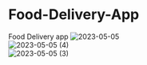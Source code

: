 # Food-Delivery-App

Food Delivery app
![2023-05-05](https://user-images.githubusercontent.com/75201337/236529748-437db9d2-6981-4029-abf7-3679dd7c192b.png)
<br/>
![2023-05-05 (4)](https://user-images.githubusercontent.com/75201337/236529834-d9479fdc-5514-4607-9402-0340e7e9c610.png)
<br/>
![2023-05-05 (3)](https://user-images.githubusercontent.com/75201337/236530305-c89fc765-2fc6-4b5b-991e-394e7bd22039.png)
